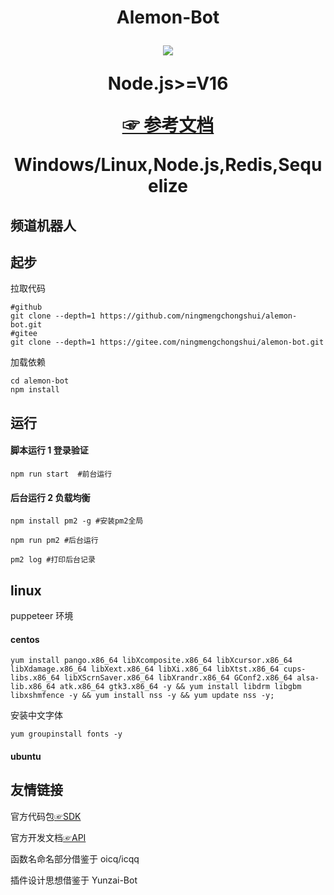 <h1 align="center">
 <span> Alemon-Bot</span> 
<a  href='https://github.com/ningmengchongshui/alemon-bot/stargazers'>

[![](https://profile-counter.glitch.me/alemon-bot/count.svg)](https://gitee.com/ningmengchongshui/alemon-bot)

Node.js>=V16

[☞ 参考文档](./README_.md)

Windows/Linux,Node.js,Redis,Sequelize

</a>
</h1>

## 频道机器人

## 起步

拉取代码

```
#github
git clone --depth=1 https://github.com/ningmengchongshui/alemon-bot.git
#gitee
git clone --depth=1 https://gitee.com/ningmengchongshui/alemon-bot.git
```

加载依赖

```
cd alemon-bot
npm install
```

## 运行

#### 脚本运行 1 登录验证

```
npm run start  #前台运行
```
#### 后台运行 2 负载均衡

```
npm install pm2 -g #安装pm2全局
```

```
npm run pm2 #后台运行

```

```
pm2 log #打印后台记录
```

## linux

puppeteer 环境

#### centos

```
yum install pango.x86_64 libXcomposite.x86_64 libXcursor.x86_64 libXdamage.x86_64 libXext.x86_64 libXi.x86_64 libXtst.x86_64 cups-libs.x86_64 libXScrnSaver.x86_64 libXrandr.x86_64 GConf2.x86_64 alsa-lib.x86_64 atk.x86_64 gtk3.x86_64 -y && yum install libdrm libgbm libxshmfence -y && yum install nss -y && yum update nss -y;
```

安装中文字体

```
yum groupinstall fonts -y
```

#### ubuntu

## 友情链接

官方代码包[☞SDK](https://github.com/tencent-connect/bot-node-sdk)

官方开发文档[☞API](https://bot.q.qq.com/wiki/develop/nodesdk/guild/guilds.html)

函数名命名部分借鉴于 oicq/icqq

插件设计思想借鉴于 Yunzai-Bot
